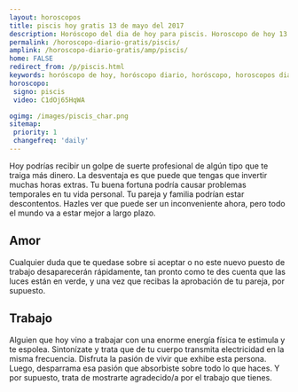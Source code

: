 ```yaml
---
layout: horoscopos
title: piscis hoy gratis 13 de mayo del 2017 
description: Horóscopo del dia de hoy para piscis. Horoscopo de hoy 13 de mayo del 2017. Las predicciones de amor, trabajo, vida personal gratis.
permalink: /horoscopo-diario-gratis/piscis/
amplink: /horoscopo-diario-gratis/amp/piscis/
home: FALSE
redirect_from: /p/piscis.html
keywords: horóscopo de hoy, horóscopo diario, horóscopo, horoscopos diarios gratis del dia de hoy, horóscopo diario gratis,horóscopo 2017, horóscopo esperanza gracia, horoscopo piscis hoy, horoscop, horóscopos gratis, horoscopo piscis, horoscopo piscis 2017, Tarot, Astrologia, Zodíaco, piscis, horoscopo gratis
horoscopo:
 signo: piscis
 video: C1dOj65HqWA

ogimg: /images/piscis_char.png
sitemap:
 priority: 1
 changefreq: 'daily'
---
```



Hoy podrías recibir un golpe de suerte profesional de algún tipo que te traiga más dinero. La desventaja es que puede que tengas que invertir muchas horas extras. Tu buena fortuna podría causar problemas temporales en tu vida personal. Tu pareja y familia podrían estar descontentos. Hazles ver que puede ser un inconveniente ahora, pero todo el mundo va a estar mejor a largo plazo.

## Amor

Cualquier duda que te quedase sobre si aceptar o no este nuevo puesto de trabajo desaparecerán rápidamente, tan pronto como te des cuenta que las luces están en verde, y una vez que recibas la aprobación de tu pareja, por supuesto.

## Trabajo

Alguien que hoy vino a trabajar con una enorme energía física te estimula y te espolea. Sintonízate y trata que de tu cuerpo transmita electricidad en la misma frecuencia. Disfruta la pasión de vivir que exhibe esta persona. Luego, desparrama esa pasión que absorbiste sobre todo lo que haces. Y por supuesto, trata de mostrarte agradecido/a por el trabajo que tienes.